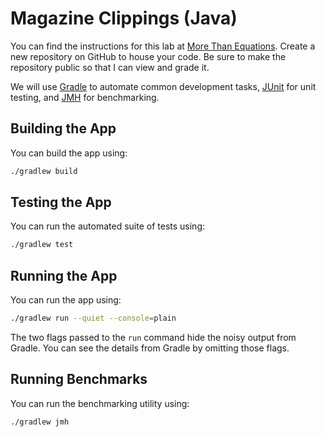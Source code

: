 # Magazine Clippings (Java)

You can find the instructions for this lab at [More Than Equations][more-than-equations]. Create a new repository on GitHub to house your code. Be sure to make the repository public so that I can view and grade it.

We will use [Gradle][gradle] to automate common development tasks, [JUnit][junit] for unit testing, and [JMH][jmh] for benchmarking.

## Building the App

You can build the app using:

```bash
./gradlew build
```

## Testing the App

You can run the automated suite of tests using:

```bash
./gradlew test
```

## Running the App

You can run the app using:

```bash
./gradlew run --quiet --console=plain
```

The two flags passed to the `run` command hide the noisy output from Gradle. You can see the details from Gradle by omitting those flags.

## Running Benchmarks

You can run the benchmarking utility using:

```bash
./gradlew jmh
```

[gradle]: https://gradle.org/
[jmh]: https://github.com/openjdk/jmh
[junit]: https://junit.org/
[more-than-equations]: https://morethanequations.com/Computer-Science/Labs/Magazine-Clippings
